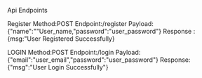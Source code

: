 Api Endpoints

Register
Method:POST
Endpoint:/register
Payload:
{"name":""User_name,"password":"user_password"}
Response : 
{msg:"User Registered Successfully}


LOGIN
Method:POST
Endpoint:/login
Payload:
{"email":"user_email","password":"user_password"}
Response:
{"msg":"User Login Successfully"} 
